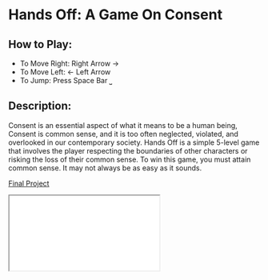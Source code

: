 <!-- # Melany Socorro

## Projects

These are my projects...
- - - 
# Halloween Horror
[Sketch 1](./sketch/halloween/)
## Description:

<iframe src ="./sketch/halloween/"></iframe>

# Pacman
[Sketch 2](./pacman/pacman/)
## Description:

<iframe src ="./pacman/pacman/"></iframe>

# Game 
[Lab 6](./sketch/game/)
## Description:

<iframe src ="./sketch/game/"></iframe> -->

# Hands Off: A Game On Consent 

## How to Play:
- To Move Right: Right Arrow →
- To Move Left: ← Left Arrow
- To Jump: Press Space Bar ⎵


## Description:
Consent is an essential aspect of what it means to be a human being, Consent is common sense, and it is too often neglected, violated, and overlooked in our contemporary society. Hands Off is a simple 5-level game that involves the player respecting the boundaries of other characters or risking the loss of their common sense. To win this game, you must attain common sense. It may not always be as easy as it sounds.

[Final Project](./handsoff/)
<iframe src ="./handsoff/"></iframe>
